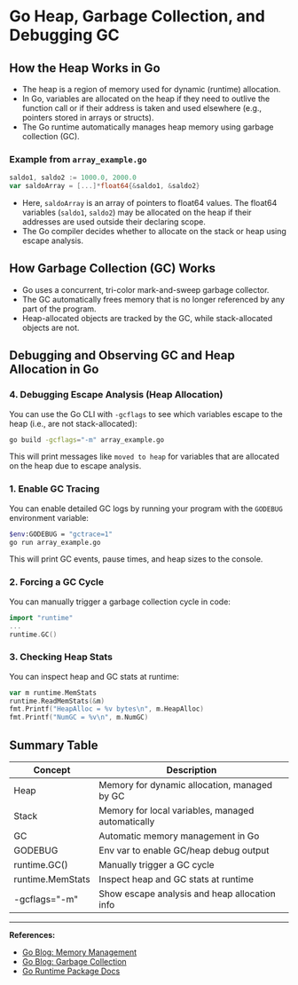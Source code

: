 # Go Heap, Garbage Collection, and Debugging GC

## How the Heap Works in Go
- The heap is a region of memory used for dynamic (runtime) allocation.
- In Go, variables are allocated on the heap if they need to outlive the function call or if their address is taken and used elsewhere (e.g., pointers stored in arrays or structs).
- The Go runtime automatically manages heap memory using garbage collection (GC).

### Example from `array_example.go`
```go
saldo1, saldo2 := 1000.0, 2000.0
var saldoArray = [...]*float64{&saldo1, &saldo2}
```
- Here, `saldoArray` is an array of pointers to float64 values. The float64 variables (`saldo1`, `saldo2`) may be allocated on the heap if their addresses are used outside their declaring scope.
- The Go compiler decides whether to allocate on the stack or heap using escape analysis.

## How Garbage Collection (GC) Works
- Go uses a concurrent, tri-color mark-and-sweep garbage collector.
- The GC automatically frees memory that is no longer referenced by any part of the program.
- Heap-allocated objects are tracked by the GC, while stack-allocated objects are not.


## Debugging and Observing GC and Heap Allocation in Go
### 4. Debugging Escape Analysis (Heap Allocation)
You can use the Go CLI with `-gcflags` to see which variables escape to the heap (i.e., are not stack-allocated):
```sh
go build -gcflags="-m" array_example.go
```
This will print messages like `moved to heap` for variables that are allocated on the heap due to escape analysis.


### 1. Enable GC Tracing
You can enable detailed GC logs by running your program with the `GODEBUG` environment variable:
```sh
$env:GODEBUG = "gctrace=1"
go run array_example.go
```
This will print GC events, pause times, and heap sizes to the console.

### 2. Forcing a GC Cycle
You can manually trigger a garbage collection cycle in code:
```go
import "runtime"
...
runtime.GC()
```

### 3. Checking Heap Stats
You can inspect heap and GC stats at runtime:
```go
var m runtime.MemStats
runtime.ReadMemStats(&m)
fmt.Printf("HeapAlloc = %v bytes\n", m.HeapAlloc)
fmt.Printf("NumGC = %v\n", m.NumGC)
```

## Summary Table
| Concept         | Description                                      |
|-----------------|--------------------------------------------------|
| Heap            | Memory for dynamic allocation, managed by GC      |
| Stack           | Memory for local variables, managed automatically |
| GC              | Automatic memory management in Go                 |
| GODEBUG         | Env var to enable GC/heap debug output            |
| runtime.GC()    | Manually trigger a GC cycle                       |
| runtime.MemStats| Inspect heap and GC stats at runtime              |
| -gcflags="-m"   | Show escape analysis and heap allocation info     |

---

**References:**
- [Go Blog: Memory Management](https://blog.golang.org/memory)
- [Go Blog: Garbage Collection](https://blog.golang.org/garbage-collection)
- [Go Runtime Package Docs](https://pkg.go.dev/runtime)
